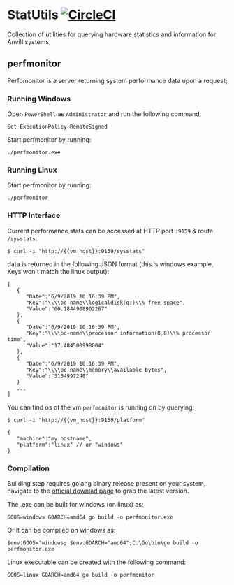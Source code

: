 # StatUtils [![CircleCI](https://circleci.com/gh/Seneca-CDOT/StatUtils/tree/master.svg?style=svg)](https://circleci.com/gh/Seneca-CDOT/StatUtils/tree/master)

Collection of utilities for querying hardware statistics and information for Anvil! systems;

## perfmonitor

Perfomonitor is a server returning system performance data upon a request;

### Running Windows

Open `PowerShell` as `Administrator` and run the following command:

`Set-ExecutionPolicy RemoteSigned`

Start perfmonitor by running:

`./perfmonitor.exe`

### Running Linux

Start perfmonitor by running:

`./perfmonitor`


### HTTP Interface

Current performance stats can be accessed at HTTP port `:9159` & route `/sysstats`:

`$ curl -i "http://{{vm_host}}:9159/sysstats"`

data is returned in the following JSON format (this is windows example, Keys won't match the linux output):

```
[  
   {  
      "Date":"6/9/2019 10:16:39 PM",
      "Key":"\\\\pc-name\\logicaldisk(q:)\\% free space",
      "Value":"60.1844908902267"
   },
   {  
      "Date":"6/9/2019 10:16:39 PM",
      "Key":"\\\\pc-name\\processor information(0,0)\\% processor time",
      "Value":"17.484500998004"
   },
   {  
      "Date":"6/9/2019 10:16:39 PM",
      "Key":"\\\\pc-name\\memory\\available bytes",
      "Value":"3154997248"
   }
   ...
]
```

You can find os of the vm `perfmonitor` is running on by querying:

`$ curl -i "http://{{vm_host}}:9159/platform"`

```
{
   "machine":"my.hostname",
   "platform":"linux" // or "windows"
}
```

### Compilation

Building step requires golang binary release present on your system, navigate to the [official downlad page](https://golang.org/dl/) to grab the latest 
version.

The .exe can be built for windows (on linux) as:

`GOOS=windows GOARCH=amd64 go build -o perfmonitor.exe`

Or it can be compiled on windows as:

`$env:GOOS="windows; $env:GOARCH="amd64";C:\Go\bin\go build -o perfmonitor.exe`

Linux executable can be created with the following command:

`GOOS=linux GOARCH=amd64 go build -o perfmonitor`